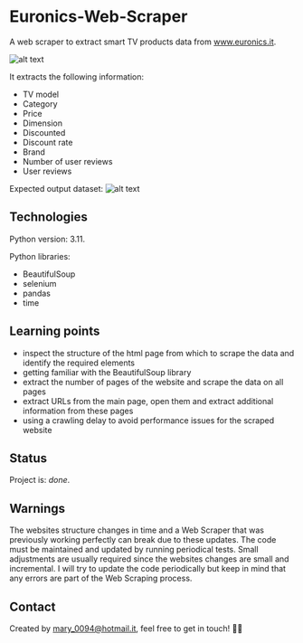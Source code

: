 # Euronics-Web-Scraper
A web scraper to extract smart TV products data from www.euronics.it. 

![alt text](https://github.com/mariadancianu/Euronics-Scraper/blob/main/website_page.png)

It extracts the following information:
- TV model 
- Category 
- Price 
- Dimension 
- Discounted 
- Discount rate 
- Brand
- Number of user reviews
- User reviews

Expected output dataset:
![alt text](https://github.com/mariadancianu/Euronics-Scraper/blob/main/output_dataset_example_euronics.png)

## Technologies 

Python version: 3.11. 

Python libraries:
- BeautifulSoup
- selenium
- pandas
- time

## Learning points 
- inspect the structure of the html page from which to scrape the data and identify the required elements
- getting familiar with the BeautifulSoup library 
- extract the number of pages of the website and scrape the data on all pages 
- extract URLs from the main page, open them and extract additional information from these pages 
- using a crawling delay to avoid performance issues for the scraped website 


## Status
Project is: *done*. 

## Warnings
The websites structure changes in time and a Web Scraper that was previously working perfectly can break due to these updates. The code must be maintained and updated by running periodical tests. Small adjustments are usually required since the websites changes are small and incremental. I will try to update the code periodically but keep in mind that any errors are part of the Web Scraping process.

## Contact 
Created by mary_0094@hotmail.it, feel free to get in touch! :woman_technologist:
